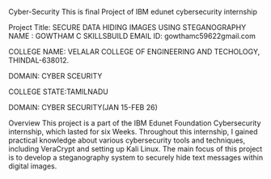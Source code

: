 Cyber-Security
This is final Project of IBM edunet cybersecurity internship

Project Title: SECURE DATA HIDING IMAGES USING STEGANOGRAPHY
NAME : GOWTHAM C SKILLSBUILD EMAIL ID: gowthamc59622gmail.com

COLLEGE NAME: VELALAR COLLEGE OF ENGINEERING AND TECHOLOGY, THINDAL-638012.

DOMAIN: CYBER SCEURITY

COLLEGE STATE:TAMILNADU

DOMAIN: CYBER SECURITY(JAN 15-FEB 26)

Overview
This project is a part of the IBM Edunet Foundation Cybersecurity internship, which lasted for six Weeks. Throughout this internship, I gained practical knowledge about various cybersecurity tools and techniques, including VeraCrypt and setting up Kali Linux. The main focus of this project is to develop a steganography system to securely hide text messages within digital images.

